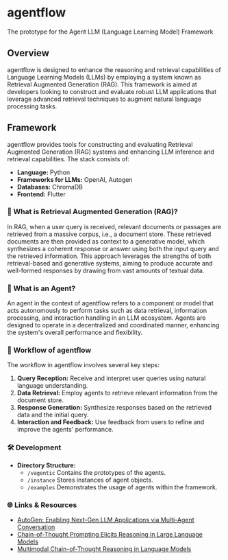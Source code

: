 # agentflow
The prototype for the Agent LLM (Language Learning Model) Framework

## Overview
agentflow is designed to enhance the reasoning and retrieval capabilities of Language Learning Models (LLMs) by employing a system known as Retrieval Augmented Generation (RAG). This framework is aimed at developers looking to construct and evaluate robust LLM applications that leverage advanced retrieval techniques to augment natural language processing tasks.

## Framework

agentflow provides tools for constructing and evaluating Retrieval Augmented Generation (RAG) systems and enhancing LLM inference and retrieval capabilities. The stack consists of:

- **Language:** Python
- **Frameworks for LLMs:** OpenAI, Autogen
- **Databases:** ChromaDB
- **Frontend:** Flutter

### 📖 What is Retrieval Augmented Generation (RAG)?

In RAG, when a user query is received, relevant documents or passages are retrieved from a massive corpus, i.e., a document store. These retrieved documents are then provided as context to a generative model, which synthesizes a coherent response or answer using both the input query and the retrieved information. This approach leverages the strengths of both retrieval-based and generative systems, aiming to produce accurate and well-formed responses by drawing from vast amounts of textual data.

### 📖 What is an Agent?

An agent in the context of agentflow refers to a component or model that acts autonomously to perform tasks such as data retrieval, information processing, and interaction handling in an LLM ecosystem. Agents are designed to operate in a decentralized and coordinated manner, enhancing the system's overall performance and flexibility.

### 🚀 Workflow of agentflow

The workflow in agentflow involves several key steps:
1. **Query Reception:** Receive and interpret user queries using natural language understanding.
2. **Data Retrieval:** Employ agents to retrieve relevant information from the document store.
3. **Response Generation:** Synthesize responses based on the retrieved data and the initial query.
4. **Interaction and Feedback:** Use feedback from users to refine and improve the agents' performance.

### 🛠️ Development

- **Directory Structure:**
  - `/vagentic` Contains the prototypes of the agents.
  - `/instance` Stores instances of agent objects.
  - `/examples` Demonstrates the usage of agents within the framework.

### 🌐 Links & Resources

- [AutoGen: Enabling Next-Gen LLM Applications via Multi-Agent Conversation](https://arxiv.org/abs/2308.08155)
- [Chain-of-Thought Prompting Elicits Reasoning in Large Language Models](https://arxiv.org/abs/2201.11903)
- [Multimodal Chain-of-Thought Reasoning in Language Models](https://arxiv.org/abs/2302.00923)